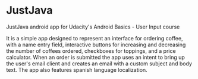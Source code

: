 # JustJava
JustJava android app for Udacity's Android Basics - User Input course

It is a simple app designed to represent an interface for ordering coffee, with a name entry field, interactive buttons for increasing and decreasing the number of coffees ordered, checkboxes for toppings,  and a price calculator. When an order is submitted the app uses an intent to bring up the user's email client and creates an email with a custom subject and body text. The app also features spanish language localization. 
